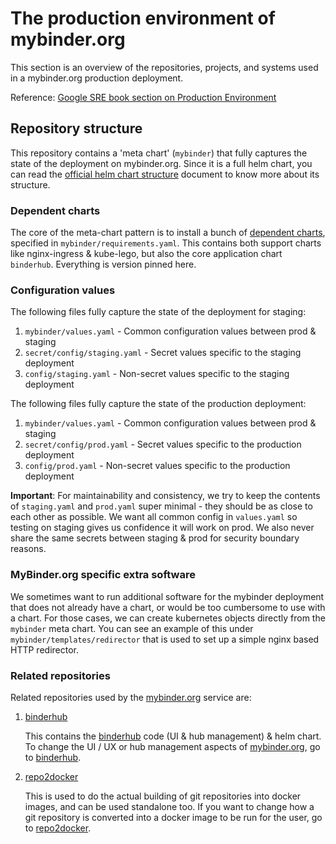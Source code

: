 # The production environment of mybinder.org

This section is an overview of the repositories, projects, and
systems used in a mybinder.org production deployment.

Reference: [Google SRE book section on Production Environment](https://landing.google.com/sre/book/chapters/production-environment.html)

## Repository structure

This repository contains a 'meta chart' (`mybinder`) that fully captures the
state of the deployment on mybinder.org. Since it is a full helm chart, you
can read the [official helm chart structure](https://github.com/kubernetes/helm/blob/master/docs/charts.md#the-chart-file-structure)
document to know more about its structure.


### Dependent charts

The core of the meta-chart pattern is to install a bunch of [dependent charts](https://github.com/kubernetes/helm/blob/master/docs/charts.md#chart-dependencies),
specified in `mybinder/requirements.yaml`. This contains both support
charts like nginx-ingress & kube-lego, but also the core application chart
`binderhub`. Everything is version pinned here.

### Configuration values

The following files fully capture the state of the deployment for staging:

1. `mybinder/values.yaml` - Common configuration values between prod &
   staging
2. `secret/config/staging.yaml` - Secret values specific to the staging
   deployment
3. `config/staging.yaml` - Non-secret values specific to the staging
   deployment

The following files fully capture the state of the production deployment:

1. `mybinder/values.yaml` - Common configuration values between prod &
   staging
2. `secret/config/prod.yaml` - Secret values specific to the production
   deployment
3. `config/prod.yaml` - Non-secret values specific to the production
   deployment

**Important**: For maintainability and consistency, we try to keep the contents
of `staging.yaml` and `prod.yaml` super minimal - they should be as close
to each other as possible. We want all common config in `values.yaml` so testing
on staging gives us confidence it will work on prod. We also never share the same
secrets between staging & prod for security boundary reasons.

### MyBinder.org specific extra software

We sometimes want to run additional software for the mybinder deployment that
does not already have a chart, or would be too cumbersome to use with a chart.
For those cases, we can create kubernetes objects directly from the `mybinder`
meta chart. You can see an example of this under `mybinder/templates/redirector`
that is used to set up a simple nginx based HTTP redirector.

### Related repositories

Related repositories used by the [mybinder.org][] service are:

1. [binderhub][]

   This contains the [binderhub][] code (UI & hub management) & helm chart.
   To change the UI / UX or hub management aspects of [mybinder.org][],
   go to [binderhub][].

2. [repo2docker][]

   This is used to do the actual building of git repositories into docker
   images, and can be used standalone too. If you want to change how a git
   repository is converted into a docker image to be run for the user,
   go to [repo2docker][].


[mybinder.org-deploy]: https://github.com/jupyterhub/mybinder.org-deploy
[mybinder.org]: https://beta.mybinder.org
[beta.mybinder.org]: https://beta.mybinder.org
[beta]: https://beta.mybinder.org
[staging.mybinder.org]: https://staging.mybinder.org
[staging]: https://staging.mybinder.org
[BinderHub]: https://github.com/jupyterhub/binderhub
[binderhub]: https://github.com/jupyterhub/binderhub
[`jupyterhub/binderhub`]: https://github.com/jupyterhub/binderhub
[BinderHub documentation]: https://binderhub.readthedocs.io/en/latest/
[repo2docker]: http://github.com/jupyter/repo2docker
[Deploying a change]: #deploying-a-change

